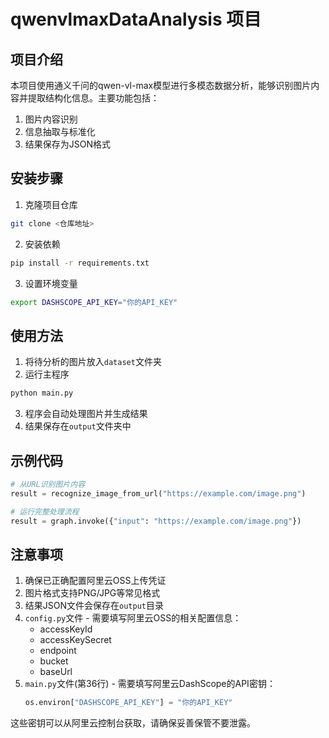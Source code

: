 # qwenvlmaxDataAnalysis 项目

## 项目介绍

本项目使用通义千问的qwen-vl-max模型进行多模态数据分析，能够识别图片内容并提取结构化信息。主要功能包括：

1. 图片内容识别
2. 信息抽取与标准化
3. 结果保存为JSON格式

## 安装步骤

1. 克隆项目仓库
```bash
git clone <仓库地址>
```

2. 安装依赖
```bash
pip install -r requirements.txt
```

3. 设置环境变量
```bash
export DASHSCOPE_API_KEY="你的API_KEY"
```

## 使用方法

1. 将待分析的图片放入`dataset`文件夹
2. 运行主程序
```bash
python main.py
```
3. 程序会自动处理图片并生成结果
4. 结果保存在`output`文件夹中

## 示例代码

```python
# 从URL识别图片内容
result = recognize_image_from_url("https://example.com/image.png")

# 运行完整处理流程
result = graph.invoke({"input": "https://example.com/image.png"})
```

## 注意事项

1. 确保已正确配置阿里云OSS上传凭证
2. 图片格式支持PNG/JPG等常见格式
3. 结果JSON文件会保存在`output`目录
4. `config.py`文件 - 需要填写阿里云OSS的相关配置信息：
   - accessKeyId
   - accessKeySecret
   - endpoint
   - bucket
   - baseUrl
5. `main.py`文件(第36行) - 需要填写阿里云DashScope的API密钥：
   ```python
   os.environ["DASHSCOPE_API_KEY"] = "你的API_KEY"
   ```

这些密钥可以从阿里云控制台获取，请确保妥善保管不要泄露。